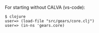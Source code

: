 For starting without CALVA (vs-code):

```
$ clojure
user=> (load-file "src/gears/core.clj")
user=> (in-ns 'gears.core)
```
